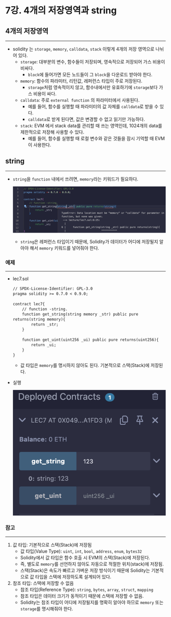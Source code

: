# 7강. 4개의 저장영역과 string

## 4개의 저장영역

---

- solidity 는 `storage`, `memory`, `calldata`, `stack` 이렇게 4개의 저장 영역으로 나뉘어 있다.
    - `storage`: 대부분의 변수, 함수들이 저장되며, 영속적으로 저장되어 가스 비용이 비싸다.
        - `block`에 들어가면 모든 노드들이 그 `block`을 다운로드 받아야 한다.
    - `memory`: 함수의 파라미터, 리턴값, 레퍼런스 타입이 주로 저장된다.
        - `storage`처럼 영속적이지 않고, 함수내에서만 유효하기에 `storage`보다 가스 비용이 싸다.
    - `calldata`: 주로 `external function` 의 파라미터에서 사용된다.
        - 예를 들어, 함수를 실행할 때 파라미터의 값 자체를 `calldata`로 받을 수 있다.
        - `calldata`로 받게 된다면, 값은 변경할 수 없고 읽기만 가능하다.
    - `stack`: EVM 에서 stack data를 관리할 때 쓰는 영역인데, 1024개의 data를 제한적으로 저장해 사용할 수 있다.
        - 예를 들어, 함수를 실행할 때 로컬 변수와 같은 것들을 잠시 기억할 때 EVM이 사용한다.

## string

---

- `string`을 `function` 내에서 쓰려면, `memory`라는 키워드가 필요하다.
    
    ![image.png](./image/7/image.png)
    
    - `string`은 레퍼런스 타입이기 때문에, Solidity가 데이터가 어디에 저장될지 알아야 해서 `memory` 키워드를 넣어줘야 한다.

### 예제

---

- lec7.sol
    
    ```solidity
    // SPDX-License-Identifier: GPL-3.0
    pragma solidity >= 0.7.0 < 0.9.0;
    
    contract lec7{
        // function -string.
        function get_string(string memory _str) public pure returns(string memory){
            return _str;
        }
        
        function get_uint(uint256 _ui) public pure returns(uint256){
            return _ui;
        }
    }
    ```
    
    - 값 타입은 `memory`를 명시하지 않아도 된다. 기본적으로 스택(Stack)에 저장된다.
- 실행
    
    ![image.png](./image/7/image%201.png)
    

### 참고

---

1. 값 타입: 기본적으로 스택(Stack)에 저장됨
    - 값 타입(Value Type): `uint`, `int`, `bool`, `address`, `enum`, `bytes32`
    - Solidity에서 값 타입은 함수 호출 시 EVM의 스택(Stack)에 저장된다.
    - 즉, 별도로 `memory`를 선언하지 않아도 자동으로 적절한 위치(stack)에 저장됨.
    - 스택(Stack)은 속도가 빠르고 가벼운 저장 방식이기 때문에 Solidity는 기본적으로 값 타입을 스택에 저장하도록 설계되어 있다.
2. 참조 타입: 스택에 저장할 수 없음
    - 참조 타입(Reference Type): `string`, `bytes`, `array`, `struct`, `mapping`
    - 참조 타입은 데이터 크기가 동적이기 때문에 스택에 저장할 수 없음.
    - Solidity는 참조 타입이 어디에 저장될지를 명확히 알아야 하므로 `memory` 또는 `storage`를 명시해줘야 한다.
